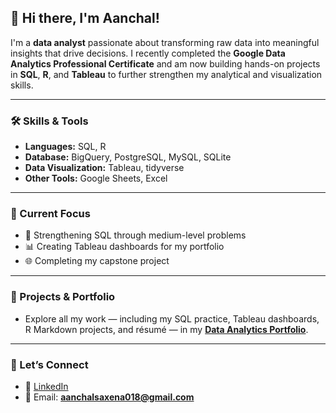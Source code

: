## 👋 Hi there, I'm Aanchal!

I'm a **data analyst** passionate about transforming raw data into meaningful insights that drive decisions.
I recently completed the **Google Data Analytics Professional Certificate** and am now building hands-on projects in **SQL**, **R**, and **Tableau** to further strengthen my analytical and visualization skills.

---

### 🛠️ Skills & Tools
- **Languages:** SQL, R
- **Database:** BigQuery, PostgreSQL, MySQL, SQLite
- **Data Visualization:** Tableau, tidyverse  
- **Other Tools:** Google Sheets, Excel

---

### 🌱 Current Focus
- 🧠 Strengthening SQL through medium-level problems
- 📊 Creating Tableau dashboards for my portfolio
- 🌐 Completing my capstone project

---

### 📂 Projects & Portfolio
- Explore all my work — including my SQL practice, Tableau dashboards, R Markdown projects, and résumé — in my [**Data Analytics Portfolio**](https://github.com/aanchalcoder18/aanchal-data-portfolio).

---

### 🤝 Let’s Connect
- 💼 [LinkedIn](https://www.linkedin.com/in/aanchalsaxena/)  
- 📧 Email: **aanchalsaxena018@gmail.com**  


